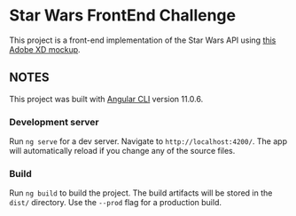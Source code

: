 # Star Wars FrontEnd Challenge

This project is a front-end implementation of the Star Wars API using [this Adobe XD mockup](https://xd.adobe.com/view/07678de3-f5c3-4ddb-4f34-375d0d8b8a8b-7156/).


## NOTES
This project was built with [Angular CLI](https://github.com/angular/angular-cli) version 11.0.6.

### Development server

Run `ng serve` for a dev server. Navigate to `http://localhost:4200/`. The app will automatically reload if you change any of the source files.

### Build

Run `ng build` to build the project. The build artifacts will be stored in the `dist/` directory. Use the `--prod` flag for a production build.
